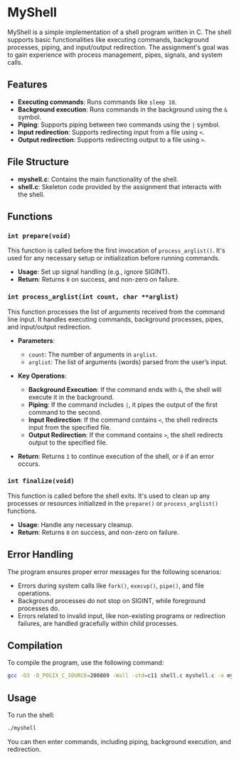 # MyShell

MyShell is a simple implementation of a shell program written in C. The shell supports basic functionalities like executing commands, background processes, piping, and input/output redirection. The assignment's goal was to gain experience with process management, pipes, signals, and system calls.

## Features

- **Executing commands**: Runs commands like `sleep 10`.
- **Background execution**: Runs commands in the background using the `&` symbol.
- **Piping**: Supports piping between two commands using the `|` symbol.
- **Input redirection**: Supports redirecting input from a file using `<`.
- **Output redirection**: Supports redirecting output to a file using `>`.

## File Structure

- **myshell.c**: Contains the main functionality of the shell.
- **shell.c**: Skeleton code provided by the assignment that interacts with the shell.

## Functions

### `int prepare(void)`

This function is called before the first invocation of `process_arglist()`. It's used for any necessary setup or initialization before running commands.

- **Usage**: Set up signal handling (e.g., ignore SIGINT).
- **Return**: Returns `0` on success, and non-zero on failure.

### `int process_arglist(int count, char **arglist)`

This function processes the list of arguments received from the command line input. It handles executing commands, background processes, pipes, and input/output redirection.

- **Parameters**:
  - `count`: The number of arguments in `arglist`.
  - `arglist`: The list of arguments (words) parsed from the user’s input.
  
- **Key Operations**:
  - **Background Execution**: If the command ends with `&`, the shell will execute it in the background.
  - **Piping**: If the command includes `|`, it pipes the output of the first command to the second.
  - **Input Redirection**: If the command contains `<`, the shell redirects input from the specified file.
  - **Output Redirection**: If the command contains `>`, the shell redirects output to the specified file.

- **Return**: Returns `1` to continue execution of the shell, or `0` if an error occurs.

### `int finalize(void)`

This function is called before the shell exits. It's used to clean up any processes or resources initialized in the `prepare()` or `process_arglist()` functions.

- **Usage**: Handle any necessary cleanup.
- **Return**: Returns `0` on success, and non-zero on failure.

## Error Handling

The program ensures proper error messages for the following scenarios:

- Errors during system calls like `fork()`, `execvp()`, `pipe()`, and file operations.
- Background processes do not stop on SIGINT, while foreground processes do.
- Errors related to invalid input, like non-existing programs or redirection failures, are handled gracefully within child processes.

## Compilation

To compile the program, use the following command:

```bash
gcc -O3 -D_POSIX_C_SOURCE=200809 -Wall -std=c11 shell.c myshell.c -o myshell
```
## Usage
To run the shell:

```bash
./myshell
```
You can then enter commands, including piping, background execution, and redirection.





